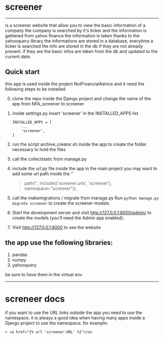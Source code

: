 # screener

----------
 is a screener website that allow you to view the basic information of a company
 the company is searched by it's ticker and the information is gathered from yahoo finance
 the information is taken thanks to the yahooquery library 
 the informations are stored in a database, everytime a ticker is searched the info are 
 stored in the db if they are not already present. if they are the basic infos are taken 
 from the db and updated to the current date.

## Quick start

this app is used inside the project NotFinancialAdvice and it need the following steps to be installed:
 
 0. clone the repo inside the Django project and change the name of the app from NFA_screener to screener

 1. inside settings.py insert 'screener' in the INSTALLED_APPS list
       
    ```
    INSTALLED_APPS = [
        ...
        'screener',
    ]
    ```
 2. run the script archive_creator.sh inside the app to create the folder necessary to hold the files
 3. call the collectstatic from manage.py
 4. include the url.py file inside the app in the main project you may want to add some url path inside the ''
      > path('', include(('screener.urls', 'screener'), namespace="screener")),
 5. call the makemigrations / migrate from manage.py Run ``python manage.py migrate screener`` to create the screener models.

 6. Start the development server and visit http://127.0.0.1:8000/admin/
   to create the models (you'll need the Admin app enabled).

 7. Visit http://127.0.0.1:8000 to see the website


## the app use the following libraries:
 1. pandas
 2. numpy
 3. yahooquery

be sure to have them in the virtual env

-----------

# screneer docs                       
if you want to use the URL links outside the app you need to use the namespace.
it is always a good idea when having many apps inside a Django project to use the namespace.
for example:

    > <a href="{% url 'screener:URL' %}"</a>

